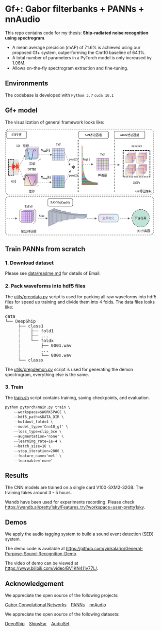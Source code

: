 # Gf+: Gabor filterbanks + PANNs + nnAudio

This repo contains code for my thesis: **Ship-radiated noise recognition using spectrogram**. 
- A mean average precision (mAP) of 71.6% is achieved using our proposed Gf+ system, outperforming the Cnn10 baseline of 64.1%.
- A total number of parameters in a PyTorch model is only increased by 1.06M.
- Allows on-the-fly spectrogram extraction and fine-tuning.

## Environments
The codebase is developed with `Python 3.7` `cuda 10.1` 

## Gf+ model
The visualization of general framework looks like:

<img src="resources/General_framework.png" height="350">


## Train PANNs from scratch

### 1. Download dataset
Please see [data/readme.md](./data/readme.md) for details of Email.

### 2. Pack waveforms into hdf5 files
The [utils/prepdata.py](utils/prepdata.py) script is used for packing all raw waveforms into hdf5 files for speed up training and divide them into 4 folds. The data files looks like:

<pre>
data
└── DeepShip
     ├── class1
     |    ├── fold1
     |    ├── ...
     |    └── foldx
     |        ├── 0001.wav
     |        ...
     |        └── 000x.wav
     └── classx
</pre>
The [utils/prepdemon.py](utils/prepdemon.py) script is used for generating the demon spectrogram, everything else is the same.

### 3. Train
The [train.sh](./train.sh) script contains training, saving checkpoints, and evaluation.

```
python pytorch/main.py train \
    --workspace=$WORKSPACE \
    --hdf5_path=$DATA_DIR \
    --holdout_fold=4 \
    --model_type='Cnn10_gf' \
    --loss_type=clip_bce \
    --augmentation='none' \
    --learning_rate=1e-4 \
    --batch_size=16 \
    --stop_iteration=2000 \
    --feature_name='mel' \
    --learnable='none'
```

## Results
The CNN models are trained on a single card V100-SXM2-32GB. The training takes around 3 - 5 hours.

Wandb have been used for experiments recording. Please check https://wandb.ai/pretty1sky/Features_try?workspace=user-pretty1sky.

## Demos
We apply the audio tagging system to build a sound event detection (SED) system.

The demo code is available at https://github.com/yinkalario/General-Purpose-Sound-Recognition-Demo.

The video of demo can be viewed at https://www.bilibili.com/video/BV1KN411y77L/.

## Acknowledgement
We appreciate the open source of the following projects:

[Gabor Convolutional Networks](https://github.com/jxgu1016/Gabor_CNN_PyTorch)   [PANNs](https://github.com/qiuqiangkong/audioset_tagging_cnn)   [nnAudio](https://github.com/KinWaiCheuk/nnAudio) 

We appreciate the open source of the following datasets:

[DeepShip](https://github.com/irfankamboh/DeepShip)   [ShipsEar](https://atlanttic.uvigo.es/underwaternoise/)   [AudioSet](https://research.google.com/audioset/dataset/ship.html)
